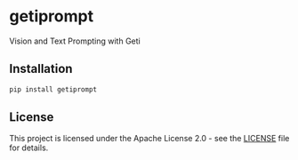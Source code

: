 # getiprompt

Vision and Text Prompting with Geti

## Installation

```bash
pip install getiprompt
```

## License

This project is licensed under the Apache License 2.0 - see the [LICENSE](LICENSE) file for details.
